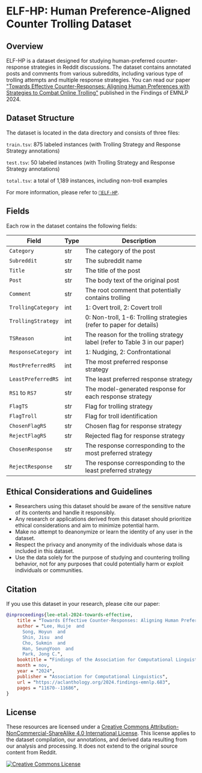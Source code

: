 # ELF-HP: Human Preference-Aligned Counter Trolling Dataset

## Overview

ELF-HP is a dataset designed for studying human-preferred counter-response strategies in Reddit discussions. The dataset contains annotated posts and comments from various subreddits, including various type of trolling attempts and multiple response strategies. You can read our paper ["Towards Effective Counter-Responses: Aligning Human Preferences with Strategies to Combat Online Trolling"](https://arxiv.org/pdf/2410.04164) published in the Findings of EMNLP 2024.

## Dataset Structure

The dataset is located in the data directory and consists of three files:

`train.tsv`: 875 labeled instances (with Trolling Strategy and Response Strategy annotations)

`test.tsv`: 50 labeled instances (with Trolling Strategy and Response Strategy annotations)

`total.tsv`: a total of 1,189 instances, including non-troll examples

For more information, please refer to [`🤗ELF-HP`](https://huggingface.co/datasets/huijelee/ELF-HP).

## Fields

Each row in the dataset contains the following fields:

| Field | Type | Description |
|-------|------|-------------|
| `Category` | str | The category of the post |
| `Subreddit` | str | The subreddit name |
| `Title` | str | The title of the post |
| `Post` | str | The body text of the original post |
| `Comment` | str | The root comment that potentially contains trolling |
| `TrollingCategory` | int | 1: Overt troll, 2: Covert troll |
| `TrollingStrategy` | int | 0: Non-troll, 1-6: Trolling strategies (refer to paper for details) |
| `TSReason` | int | The reason for the trolling strategy label (refer to Table 3 in our paper) |
| `ResponseCategory` | int | 1: Nudging, 2: Confrontational |
| `MostPreferredRS` | int | The most preferred response strategy |
| `LeastPreferredRS` | int | The least preferred response strategy |
| `RS1` to `RS7` | str | The model-generated response for each response strategy |
| `FlagTS` | str | Flag for trolling strategy |
| `FlagTroll` | str | Flag for troll identification |
| `ChosenFlagRS` | str | Chosen flag for response strategy |
| `RejectFlagRS` | str | Rejected flag for response strategy |
| `ChosenResponse` | str | The response corresponding to the most preferred strategy |
| `RejectResponse` | str | The response corresponding to the least preferred strategy |

## Ethical Considerations and Guidelines

- Researchers using this dataset should be aware of the sensitive nature of its contents and handle it responsibly.
- Any research or applications derived from this dataset should prioritize ethical considerations and aim to minimize potential harm.
- Make no attempt to deanonymize or learn the identity of any user in the dataset.
- Respect the privacy and anonymity of the individuals whose data is included in this dataset.
- Use the data solely for the purpose of studying and countering trolling behavior, not for any purposes that could potentially harm or exploit individuals or communities.

## Citation

If you use this dataset in your research, please cite our paper:

```bibtex
@inproceedings{lee-etal-2024-towards-effective,
    title = "Towards Effective Counter-Responses: Aligning Human Preferences with Strategies to Combat Online Trolling",
    author = "Lee, Huije  and
      Song, Hoyun  and
      Shin, Jisu  and
      Cho, Sukmin  and
      Han, SeungYoon  and
      Park, Jong C.",
    booktitle = "Findings of the Association for Computational Linguistics: EMNLP 2024",
    month = nov,
    year = "2024",
    publisher = "Association for Computational Linguistics",
    url = "https://aclanthology.org/2024.findings-emnlp.683",
    pages = "11670--11686",
}
```

## License

These resources are licensed under a <a rel="license" href="https://creativecommons.org/licenses/by-nc-sa/4.0/">Creative Commons Attribution-NonCommercial-ShareAlike 4.0 International License</a>.
This license applies to the dataset compilation, our annotations, and derived data resulting from our analysis and processing. It does not extend to the original source content from Reddit.

<a rel="license" href="https://creativecommons.org/licenses/by-nc-sa/4.0/"><img alt="Creative Commons License" style="border-width:0" src="https://licensebuttons.net/l/by-nc-sa/4.0/88x31.png" /></a><br />
